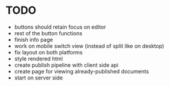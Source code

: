 # TODO

- buttons should retain focus on editor
- rest of the button functions
- finish info page
- work on mobile switch view (instead of split like on desktop)
- fix layout on both platforms
- style rendered html
- create publish pipeline with client side api
- create page for viewing already-published documents
- start on server side